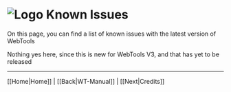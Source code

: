 # ![Logo](https://github.com/ukdtom/WebTools.bundle/blob/master/Wiki/WebTools/Logos/WebTools-48x48.png) Known Issues

On this page, you can find a list of known issues with the latest version of WebTools

Nothing yes here, since this is new for WebTools V3, and that has yet to be released

***

[[Home|Home]] | [[Back|WT-Manual]] | [[Next|Credits]]